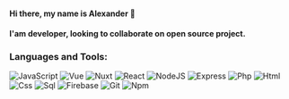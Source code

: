 #### Hi there, my name is Alexander 👋
#### I'am developer, looking to collaborate on open source project.
### Languages and Tools:
![JavaScript](https://img.shields.io/badge/-JavaScript-090909?style=for-the-badge&logo=JavaScript&logoColor=E9D54D)
![Vue](https://img.shields.io/badge/-VUE-090909?style=for-the-badge&logo=Vue.js&logoColor=4FC08D)
![Nuxt](https://img.shields.io/badge/-NUXT-090909?style=for-the-badge&logo=nuxtdotjs&logoColor=00DC82)
![React](https://img.shields.io/badge/-REACT-090909?style=for-the-badge&logo=react&logoColor=61DAFB)
![NodeJS](https://img.shields.io/badge/-NODEJS-090909?style=for-the-badge&logo=nodedotjs&logoColor=339933)
![Express](https://img.shields.io/badge/-EXPRESS-090909?style=for-the-badge&logo=express&logoColor=000000)
![Php](https://img.shields.io/badge/-PHP-090909?style=for-the-badge&logo=php&logoColor=6495ED)
![Html](https://img.shields.io/badge/-HTML-090909?style=for-the-badge&logo=html5&logoColor=F16529)
![Css](https://img.shields.io/badge/-CSS-090909?style=for-the-badge&logo=css3&logoColor=2965F1)
![Sql](https://img.shields.io/badge/-Sql-090909?style=for-the-badge&logo=mysql&logoColor=FFFFFF)
![Firebase](https://img.shields.io/badge/-Firebase-090909?style=for-the-badge&logo=firebase&logoColor=F8C52C)
![Git](https://img.shields.io/badge/-GIT-090909?style=for-the-badge&logo=git&logoColor=F05133)
![Npm](https://img.shields.io/badge/-NPM-090909?style=for-the-badge&logo=npm&logoColor=CB3837)
<!--
**alxbychkov/alxbychkov** is a ✨ _special_ ✨ repository because its `README.md` (this file) appears on your GitHub profile.

Here are some ideas to get you started:

- 🔭 I’m currently working on ...
- 🌱 I’m currently learning ...
- 👯 I’m looking to collaborate on ...
- 🤔 I’m looking for help with ...
- 💬 Ask me about ...
- 📫 How to reach me: ...
- 😄 Pronouns: ...
- ⚡ Fun fact: ...
-->
